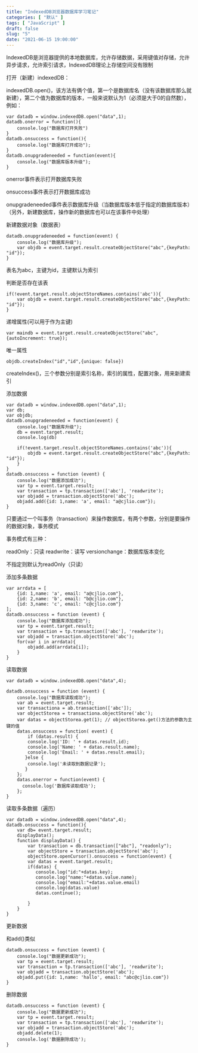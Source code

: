 ```yaml
---
title: "IndexedDB浏览器数据库学习笔记"
categories: [ "默认" ]
tags: [ "JavaScript" ]
draft: false
slug: "5"
date: "2021-06-15 19:00:00"
---
```


IndexedDB是浏览器提供的本地数据库，允许存储数据，采用键值对存储，允许异步请求，允许索引请求，IndexedDB理论上存储空间没有限制

打开（新建）indexedDB：

indexedDB.open()，该方法有俩个值，第一个是数据库名（没有该数据库那么就新建），第二个值为数据库的版本，一般来说默认为1（必须是大于0的自然数），例如：


    var datadb = window.indexedDB.open("data",1);
    datadb.onerror = function(){
        console.log("数据库打开失败")
    }
    datadb.onsuccess = function(){
        console.log("数据库打开成功");
    }
    datadb.onupgradeneeded = function(event){ 
        console.log("数据库版本升级");
    }


onerror事件表示打开数据库失败

onsuccess事件表示打开数据库成功

onupgradeneeded事件表示数据库升级（当数据库版本低于指定的数据库版本）（另外，新建数据库，操作新的数据库也可以在该事件中处理）



新建数据对象（数据表）

    datadb.onupgradeneeded = function(event) {
        console.log("数据库升级");
        var objdb = event.target.result.createObjectStore("abc",{keyPath: "id"});
    }

表名为abc，主键为id，主键默认为索引


判断是否存在该表

    if(!event.target.result.objectStoreNames.contains('abc')){
        var objdb = event.target.result.createObjectStore("abc",{keyPath: "id"});
    }


递增属性(可以用于作为主键)

    var maindb = event.target.result.createObjectStore("abc",{autoIncrement: true});

唯一属性

    objdb.createIndex("id","id",{unique: false})

createIndex()，三个参数分别是索引名称，索引的属性，配置对象，用来新建索引


添加数据


    var datadb = window.indexedDB.open("data",1);
    var db;
    var objdb;
    datadb.onupgradeneeded = function(event) {
        console.log("数据库升级");
        db = event.target.result;
        console.log(db)
        
        if(!event.target.result.objectStoreNames.contains('abc')){
            objdb = event.target.result.createObjectStore("abc",{keyPath: "id"});
        }
    }
    datadb.onsuccess = function (event) {
        console.log("数据添加成功");
        var tp = event.target.result;
        var transaction = tp.transaction(['abc'], 'readwrite');
        var objadd = transaction.objectStore('abc');
        objadd.add({id: 1,name: 'a', email: "a@cjlio.com"});
    }   

 

只要通过一个叫事务（transaction）来操作数据库，有两个参数，分别是要操作的数据对象，事务模式

事务模式有三种：

readOnly：只读
readwrite：读写
versionchange：数据库版本变化

不指定则默认为readOnly（只读）


添加多条数据


    var arrdata = [
        {id: 1,name: 'a', email: "a@cjlio.com"},
        {id: 2,name: 'b', email: "b@cjlio.com"},
        {id: 3,name: 'c', email: "c@cjlio.com"}
    ];
    datadb.onsuccess = function (event) {
        console.log("数据库添加成功");
        var tp = event.target.result;
        var transaction = tp.transaction(['abc'], 'readwrite');
        var objadd = transaction.objectStore('abc');
        for(var i in arrdata){
            objadd.add(arrdata[i]);
        }
    }   


读取数据


    var datadb = window.indexedDB.open("data",4);   
   
    datadb.onsuccess = function (event) {
        console.log("数据库读取成功");
        var ab = event.target.result;
        var transactiona = ab.transaction(['abc']);
        var objectStorea = transactiona.objectStore('abc');
        var datas = objectStorea.get(1); // objectStorea.get()方法的参数为主键的值
        datas.onsuccess = function( event) {
            if (datas.result) {
            console.log('ID: ' + datas.result.id);
            console.log('Name: ' + datas.result.name);
            console.log('Email: ' + datas.result.email);
           }else {
            console.log('未读取到数据记录');
           }
        };  
        datas.onerror = function(event) {
          console.log('数据库读取成功');
        };
    }



读取多条数据（遍历）


    var datadb = window.indexedDB.open("data",4);   
    datadb.onsuccess = function(){
        var db= event.target.result;
        displayData();
        function displayData() {
            var transaction = db.transaction(["abc"], "readonly");
            var objectStore = transaction.objectStore('abc');
            objectStore.openCursor().onsuccess = function(event) {
            var datas = event.target.result;
            if(datas) {
               console.log("id:"+datas.key);
               console.log("name:"+datas.value.name);
               console.log("email:"+datas.value.email)
               console.log(datas.value)
               datas.continue();
               
            } 
        }
    }

更新数据

和add()类似


    datadb.onsuccess = function (event) {
        console.log("数据更新成功");
        var tp = event.target.result;
        var transaction = tp.transaction(['abc'], 'readwrite');
        var objadd = transaction.objectStore('abc');
        objadd.put({id: 1,name: 'hallo', email: "abc@cjlio.com"})
    }   




删除数据

    datadb.onsuccess = function (event) {
        console.log("数据更新成功");
        var tp = event.target.result;
        var transaction = tp.transaction(['abc'], 'readwrite');
        var objadd = transaction.objectStore('abc');
        objadd.delete(1);
        console.log('数据删除成功');
    }   